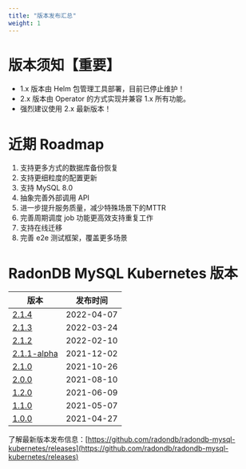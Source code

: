 ```yaml
---
title: "版本发布汇总"
weight: 1
---
```


# 版本须知【重要】

- 1.x 版本由 Helm 包管理工具部署，目前已停止维护！
- 2.x 版本由 Operator 的方式实现并兼容 1.x 所有功能。
- 强烈建议使用 2.x 最新版本！

# 近期 Roadmap

1. 支持更多方式的数据库备份恢复
2. 支持更细粒度的配置更新
3. 支持 MySQL 8.0
4. 抽象完善外部调用 API
5. 进一步提升服务质量，减少特殊场景下的MTTR
6. 完善周期调度 job 功能更高效支持重复工作
8. 支持在线迁移
9. 完善 e2e 测试框架，覆盖更多场景

# RadonDB MySQL Kubernetes 版本

| 版本 | 发布时间 |
| --- | ---- |
| [2.1.4](../2.1.4)	| 2022-04-07 |
| [2.1.3](../2.1.3)	| 2022-03-24 |
| [2.1.2](../2.1.2) |	2022-02-10 |
| [2.1.1-alpha](../2.1.1) | 	2021-12-02 |
| [2.1.0](../2.1.0) |	2021-10-26 |
| [2.0.0](../2.0.0) |	2021-08-10 |
| [1.2.0](../1.0/#120-release-notes) |	2021-06-09 |
| [1.1.0](../1.0/#110-release-notes) |	2021-05-07 |
| [1.0.0](../1.0/#100-release-notes) |	2021-04-27 |

了解最新版本发布信息：[https://github.com/radondb/radondb-mysql-kubernetes/releases](https://github.com/radondb/radondb-mysql-kubernetes/releases) 